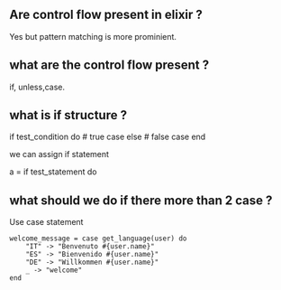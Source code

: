 
## Are control flow present in elixir ?

Yes but pattern matching is more prominient.

## what are the control flow present ?
if, unless,case.

## what is if structure ?

if test_condition do 
	# true case
else 
	# false case
end

we can assign if statement 

a = if test_statement do

## what should we do if there more than 2 case ?

Use case statement 

```
welcome_message = case get_language(user) do
	"IT" -> "Benvenuto #{user.name}"
	"ES" -> "Bienvenido #{user.name}"
	"DE" -> "Willkommen #{user.name}"
	_ -> "welcome"
end

```

